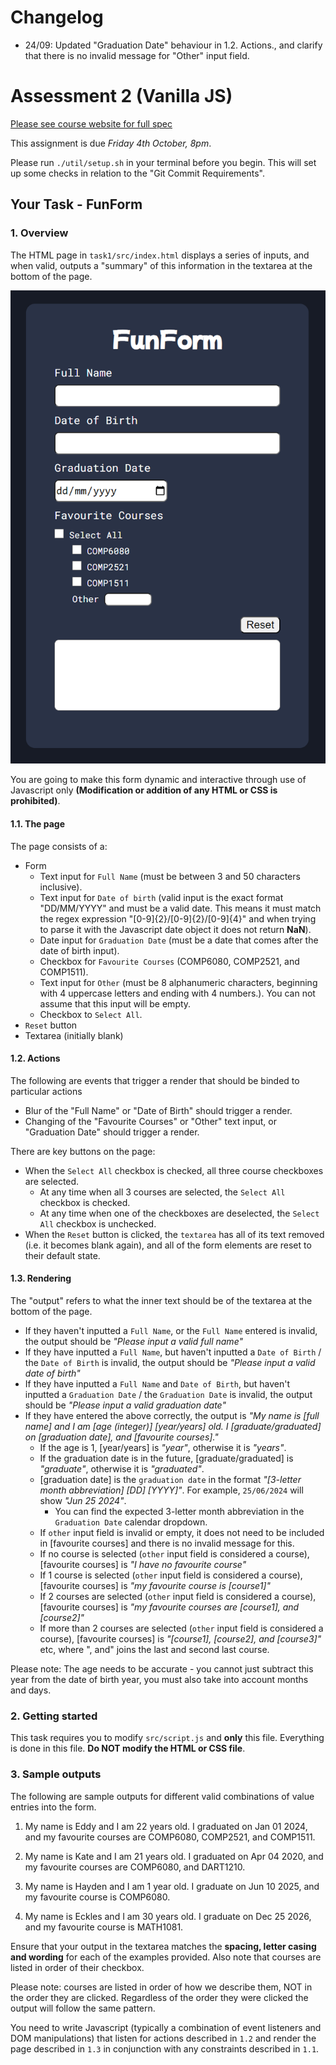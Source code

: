 # Changelog

- 24/09: Updated "Graduation Date" behaviour in 1.2. Actions., and clarify that there is no invalid message for "Other" input field.

# Assessment 2 (Vanilla JS)

[Please see course website for full spec](https://cgi.cse.unsw.edu.au/~cs6080/NOW/assessments/assignments/ass2)

This assignment is due _Friday 4th October, 8pm_.

Please run `./util/setup.sh` in your terminal before you begin. This will set up some checks in relation to the "Git Commit Requirements".

## Your Task - FunForm

### 1. Overview

The HTML page in `task1/src/index.html` displays a series of inputs, and when valid, outputs a "summary" of this information in the textarea at the bottom of the page.

![](./task1/page.PNG)

You are going to make this form dynamic and interactive through use of Javascript only **(Modification or addition of any HTML or CSS is prohibited)**.

#### 1.1. The page

The page consists of a:

- Form
  - Text input for `Full Name` (must be between 3 and 50 characters inclusive).
  - Text input for `Date of birth` (valid input is the exact format "DD/MM/YYYY" and must be a valid date. This means it must match the regex expression "[0-9]{2}/[0-9]{2}/[0-9]{4}" and when trying to parse it with the Javascript date object it does not return **NaN**).
  - Date input for `Graduation Date` (must be a date that comes after the date of birth input).
  - Checkbox for `Favourite Courses` (COMP6080, COMP2521, and COMP1511).
  - Text input for `Other` (must be 8 alphanumeric characters, beginning with 4 uppercase letters and ending with 4 numbers.). You can not assume that this input will be empty.
  - Checkbox to `Select All`.
- `Reset` button
- Textarea (initially blank)

#### 1.2. Actions

The following are events that trigger a render that should be binded to particular actions

- Blur of the "Full Name" or "Date of Birth" should trigger a render.
- Changing of the "Favourite Courses" or "Other" text input, or "Graduation Date" should trigger a render.

There are key buttons on the page:

- When the `Select All` checkbox is checked, all three course checkboxes are selected.
  - At any time when all 3 courses are selected, the `Select All` checkbox is checked.
  - At any time when one of the checkboxes are deselected, the `Select All` checkbox is unchecked.
- When the `Reset` button is clicked, the `textarea` has all of its text removed (i.e. it becomes blank again), and all of the form elements are reset to their default state.

#### 1.3. Rendering

The "output" refers to what the inner text should be of the textarea at the bottom of the page.

- If they haven't inputted a `Full Name`, or the `Full Name` entered is invalid, the output should be _"Please input a valid full name"_
- If they have inputted a `Full Name`, but haven't inputted a `Date of Birth` / the `Date of Birth` is invalid, the output should be _"Please input a valid date of birth"_
- If they have inputted a `Full Name` and `Date of Birth`, but haven't inputted a `Graduation Date` / the `Graduation Date` is invalid, the output should be _"Please input a valid graduation date"_
- If they have entered the above correctly, the output is _"My name is [full name] and I am [age (integer)] [year/years] old. I [graduate/graduated] on [graduation date], and [favourite courses]."_
  - If the age is 1, [year/years] is _"year"_, otherwise it is _"years"_.
  - If the graduation date is in the future, [graduate/graduated] is _"graduate"_, otherwise it is _"graduated"_.
  - [graduation date] is the `graduation date` in the format _"[3-letter month abbreviation] [DD] [YYYY]"_. For example, `25/06/2024` will show _"Jun 25 2024"_.
    - You can find the expected 3-letter month abbreviation in the `Graduation Date` calendar dropdown.
  - If `other` input field is invalid or empty, it does not need to be included in [favourite courses] and there is no invalid message for this.
  - If no course is selected (`other` input field is considered a course), [favourite courses] is _"I have no favourite course"_
  - If 1 course is selected (`other` input field is considered a course), [favourite courses] is _"my favourite course is [course1]"_
  - If 2 courses are selected (`other` input field is considered a course), [favourite courses] is _"my favourite courses are [course1], and [course2]"_
  - If more than 2 courses are selected (`other` input field is considered a course), [favourite courses] is _"[course1], [course2], and [course3]"_ etc, where ", and" joins the last and second last course.

Please note: The age needs to be accurate - you cannot just subtract this year from the date of birth year, you must also take into account months and days.

### 2. Getting started

This task requires you to modify `src/script.js` and **only** this file. Everything is done in this file. **Do NOT modify the HTML or CSS file**.

### 3. Sample outputs

The following are sample outputs for different valid combinations of value entries into the form.

1. My name is Eddy and I am 22 years old. I graduated on Jan 01 2024, and my favourite courses are COMP6080, COMP2521, and COMP1511.

2. My name is Kate and I am 21 years old. I graduated on Apr 04 2020, and my favourite courses are COMP6080, and DART1210.

3. My name is Hayden and I am 1 year old. I graduate on Jun 10 2025, and my favourite course is COMP6080.

4. My name is Eckles and I am 30 years old. I graduate on Dec 25 2026, and my favourite course is MATH1081.

Ensure that your output in the textarea matches the **spacing, letter casing and wording** for each of the examples provided. Also note that courses are listed in order of their checkbox.

Please note: courses are listed in order of how we describe them, NOT in the order they are clicked. Regardless of the order they were clicked the output will follow the same pattern.

You need to write Javascript (typically a combination of event listeners and DOM manipulations) that listen for actions described in `1.2` and render the page described in `1.3` in conjunction with any constraints described in `1.1`.
